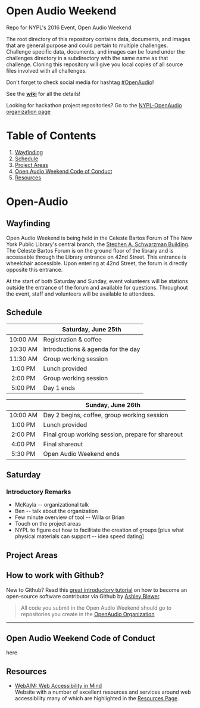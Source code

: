 # Open Audio Weekend

Repo for NYPL's 2016 Event, Open Audio Weekend

The root directory of this repository contains data, documents, and images that are general purpose and could pertain to multiple challenges. Challenge specific data, documents, and images can be found under the challenges directory in a subdirectory with the same name as that challenge. Cloning this repository will give you local copies of all source files involved with all challenges.

Don't forget to check social media for hashtag [#OpenAudio](https://twitter.com/search?f=tweets&vertical=default&q=openaudio&src=typd)!

See the [**wiki**](https://github.com/nypl/OpenAudio/wiki) for all the details!

Looking for hackathon project repositories? Go to the [NYPL-OpenAudio organization page](https://github.com/nypl-openaudio)

# Table of Contents  
1. [Wayfinding](#wayfinding)
2. [Schedule](#schedule)
3. [Project Areas](#project-areas)
4. [Open Audio Weekend Code of Conduct](#open-audio-weekend-code-of-conduct)
5. [Resources](#resources)

# Open-Audio

## Wayfinding  
Open Audio Weekend is being held in the Celeste Bartos Forum of The New York Public Library's central branch, the [Stephen A. Schwarzman Building](http://www.nypl.org/locations/schwarzman). The Celeste Bartos Forum is on the ground floor of the library and is accessable through the Library entrance on 42nd Street. This entrance is wheelchair accessible. Upon entering at 42nd Street, the forum is directly opposite this entrance.  

At the start of both Saturday and Sunday, event volunteers will be stations outside the entrance of the forum and available for questions. Throughout the event, staff and volunteers will be available to attendees. 

## Schedule

|  | Saturday, June 25th |
| :---: | --- |
| 10:00 AM |	Registration & coffee |
| 10:30 AM |	Introductions & agenda for the day |
| 11:30 AM |	Group working session |
| 1:00 PM |	Lunch provided |
| 2:00 PM |	Group working session |
| 5:00 PM |	Day 1 ends |

|  | Sunday, June 26th |
| :---: | --- |
| 10:00 AM |	Day 2 begins, coffee, group working session |
| 1:00 PM |	Lunch provided |
| 2:00 PM |	Final group working session, prepare for shareout |
| 4:00 PM |	Final shareout |
| 5:30 PM |	Open Audio Weekend ends |

## Saturday
### Introductory Remarks
* McKayla -- organizational talk
* Ben -- talk about the organization
* Few minute overview of tool -- Willa or Brian
* Touch on the project areas
* NYPL to figure out how to facilitate the creation of groups [plus what physical materials can support -- idea speed dating]

## Project Areas

## How to work with Github?

New to Github? Read this [great introductory tutorial](http://ablwr.github.io/blog/2014/11/03/non-technical-persons-guide-to-becoming-an-open-source-software-contributor-via-github/) on how to become an open-source software contributor via Github by [Ashley Blewer](//github.com/ablwr). 

> All code you submit in the Open Audio Weekend should go to repositories you create in the [OpenAudio Organization](//github.com/nypl-openaudio)

___

## Open Audio Weekend Code of Conduct

here


## Resources  
* [WebAIM: Web Accessibility in Mind](http://webaim.org/resources/)  
Website with a number of excellent resources and services around web accessibility many of which are highlighted in the [Resources Page](http://webaim.org/resources/).
